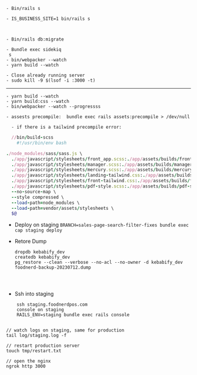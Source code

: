 ```
- Bin/rails s

- IS_BUSINESS_SITE=1 bin/rails s 
 
 
 
- Bin/rails db:migrate
 
- Bundle exec sidekiq
 s 
- bin/webpacker --watch
- yarn build --watch 
 
- Close already running server
- sudo kill -9 $(lsof -i :3000 -t)

```

---- 
```
- yarn build --watch
- yarn build:css --watch
- bin/webpacker --watch --progressss

- assests precompile:  bundle exec rails assets:precompile > /dev/null

  - if there is a tailwind precompile error:
```

```ruby
  //bin/build-scss
    #!/usr/bin/env bash

./node_modules/sass/sass.js \
  ./app/javascript/stylesheets/front_app.scss:./app/assets/builds/front_app.css \
  ./app/javascript/stylesheets/manager.scss:./app/assets/builds/manager.css \
  ./app/javascript/stylesheets/mercury.scss:./app/assets/builds/mercury.css \
  ./app/javascript/stylesheets/landing-tailwind.css:./app/assets/builds/landing-tailwind.css \
  ./app/javascript/stylesheets/front-tailwind.css:./app/assets/builds/front-tailwind.css \
  ./app/javascript/stylesheets/pdf-style.scss:./app/assets/builds/pdf-style.css \
  --no-source-map \
  --style compressed \
  --load-path=node_modules \
  --load-path=vendor/assets/stylesheets \
  $@ 
  ```

- Deploy on staging
  ```BRANCH=sales-page-search-filter-fixes bundle exec cap staging deploy ```

- Retore Dump
  ```
  dropdb kebabify_dev  
  createdb kebabify_dev
  pg_restore --clean --verbose --no-acl --no-owner -d kebabify_dev foodnerd-backup-20230712.dump

  


   ```

 - Ssh into staging
```
    ssh staging.foodnerdpos.com
    console on staging
    RAILS_ENV=staging bundle exec rails console


// watch logs on staging, same for production
tail log/staging.log -f

// restart production server
touch tmp/restart.txt

// open the nginx
ngrok http 3000


```
